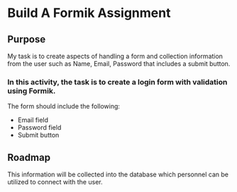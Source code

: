 # Build A Formik Assignment
## Purpose
My task is to create aspects of handling a form and collection information from the user such as Name, Email, Password that includes a submit button.
### In this activity, the task is to create a login form with validation using Formik.
The form should include the following:
* Email field
* Password field
* Submit button
## Roadmap
This information will be collected into the database which personnel can be utilized to connect with the user.
